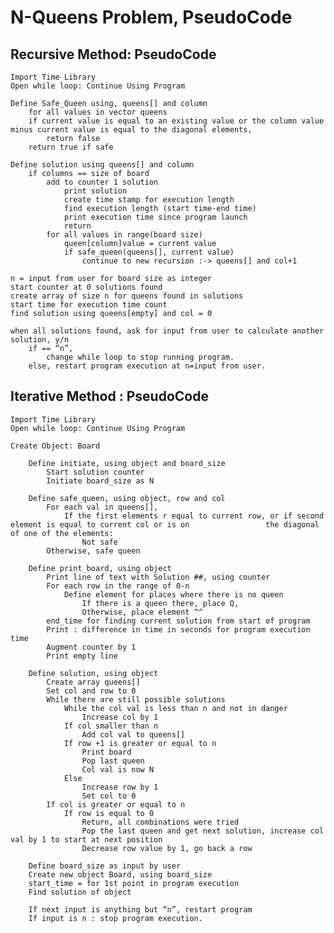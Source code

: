 
# N-Queens Problem, PseudoCode
## Recursive Method: PseudoCode

	Import Time Library
	Open while loop: Continue Using Program

	Define Safe_Queen using, queens[] and column
		for all values in vector queens
		if current value is equal to an existing value or the column value minus current value is equal to the diagonal elements,
			return false
		return true if safe

	Define solution using queens[] and column
		if columns == size of board
			add to counter 1 solution
				print solution
				create time stamp for execution length
				find execution length (start time-end time)
				print execution time since program launch
				return
			for all values in range(board size)
				queen[column]value = current value
				if safe_queen(queens[], current value)
					continue to new recursion :-> queens[] and col+1

	n = input from user for board size as integer
	start counter at 0 solutions found
	create array of size n for queens found in solutions
	start time for execution time count
	find solution using queens[empty] and col = 0

	when all solutions found, ask for input from user to calculate another solution, y/n
		if == “n”, 
			change while loop to stop running program.
		else, restart program execution at n=input from user.


## Iterative Method : PseudoCode

	Import Time Library
	Open while loop: Continue Using Program

	Create Object: Board

		Define initiate, using object and board_size
			Start solution counter
			Initiate board_size as N

		Define safe_queen, using object, row and col
			For each val in queens[],
				If the first elements r equal to current row, or if second element is equal to current col or is on 				the diagonal of one of the elements:
					Not safe
			Otherwise, safe queen

		Define print_board, using object
			Print line of text with Solution ##, using counter
			For each row in the range of 0-n
				Define element for places where there is no queen
					If there is a queen there, place Q, 
					Otherwise, place element ^^
			end_time for finding current solution from start of program
			Print : difference in time in seconds for program execution time
			Augment counter by 1
			Print empty line

		Define solution, using object
			Create array queens[]
			Set col and row to 0
			While there are still possible solutions
				While the col val is less than n and not in danger
					Increase col by 1
				If col smaller than n
					Add col val to queens[]
				If row +1 is greater or equal to n
					Print board
					Pop last queen
					Col val is now N
				Else
					Increase row by 1
					Set col to 0
			If col is greater or equal to n
				If row is equal to 0
					Return, all combinations were tried
					Pop the last queen and get next solution, increase col val by 1 to start at next position
					Decrease row value by 1, go back a row

		Define board_size as input by user
		Create new object Board, using board_size
		start_time = for 1st point in program execution
		Find solution of object

		If next input is anything but “n”, restart program
		If input is n : stop program execution.
